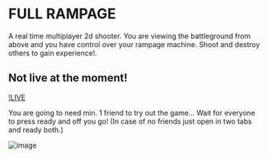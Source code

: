 # FULL RAMPAGE

A real time multiplayer 2d shooter. You are viewing the battleground from above and you have control over your rampage machine. Shoot and destroy others to gain experience!.

## Not live at the moment!

[!LIVE](https://jeremias-ry.org)

You are going to need min. 1 friend to try out the game... Wait for everyone to press ready and off you go! (In case of no friends just open in two tabs and ready both.)

![image](https://github.com/JeremiasRy/full_rampage/assets/98033704/9df9f5ea-18aa-4d7b-a865-66fda94c64bc)

